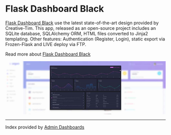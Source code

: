 # Flask Dashboard Black

[Flask Dashboard Black](https://admin-dashboards.com/flask-dashboard-black-creative-tim) use the latest state-of-the-art design provided by Creative-Tim. This app, released as an open-source project includes an SQLite database, SQLAlchemy ORM, HTML files converted to Jinja2 templating. Other features: Authentication (Register, Login), static export via Frozen-Flask and LIVE deploy via FTP.

Read more about [Flask Dashboard Black](https://admin-dashboards.com/flask-dashboard-black-creative-tim)

![Flask Dashboard Black - App Screen Shot.](https://raw.githubusercontent.com/app-generator/static/master/flask-black-dashboard/black-dashboard-coded-in-flask-cover.jpg)

---
Index provided by [Admin Dashboards](https://admin-dashboards.com)
